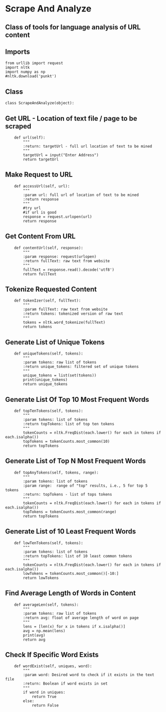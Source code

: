 # Scrape And Analyze
Class of tools for language analysis of URL content
----------------------------------------------------------------------------------------------------------------------------------------
## Imports
```Python3
from urllib import request
import nltk
import numpy as np
#nltk.download('punkt')
```

## Class

```Python3
class ScrapeAndAnalyze(object):
```

## Get URL - Location of text file / page to be scraped

```Python3
    def url(self):
        """
        :return: targetUrl - full url location of text to be mined
        """
        targetUrl = input("Enter Address")
        return targetUrl
```

## Make Request to URL

```Python3
    def accessUrl(self, url):
        """
        :param url: full url of location of text to be mined
        :return response
        """
        #try url
        #if url is good
        response = request.urlopen(url)
        return response
```

## Get Content From URL

```Python3
    def contentUrl(self, response):
        """
        :param response: request(urlopen)
        :return fullText: raw text from website
        """
        fullText = response.read().decode('utf8')
        return fullText
```

## Tokenize Requested Content

```Python3
    def tokenIzer(self, fullText):
        """
        :param fullText: raw text from website
        :return tokens: tokenized version of raw text
        """
        tokens = nltk.word_tokenize(fullText)
        return tokens
```

## Generate List of Unique Tokens

```Python3
    def uniqueTokens(self, tokens):
        """
        :param tokens: raw list of tokens
        :return unique_tokens: filtered set of unique tokens
        """
        unique_tokens = list(set(tokens))
        print(unique_tokens)
        return unique_tokens
```

## Generate List Of Top 10 Most Frequent Words

```Python3
    def topTenTokens(self, tokens):
        """
        :param tokens: list of tokens
        :return topTokens: list of top ten tokens
        """
        tokenCounts = nltk.FreqDist(each.lower() for each in tokens if each.isalpha())
        topTokens = tokenCounts.most_common(10)
        return topTokens
```


## Generate List of Top N Most Frequent Words

```Python3
    def topAnyTokens(self, tokens, range):
        """
        :param tokens: list of tokens
        :param range:  range of "top" results, i.e., 5 for top 5 tokens
        :return: topTokens - list of tops tokens
        """
        tokenCounts = nltk.FreqDist(each.lower() for each in tokens if each.isalpha())
        topTokens = tokenCounts.most_common(range)
        return topTokens
```


## Generate List of 10 Least Frequent Words
```Python3
    def lowTenTokens(self, tokens):
        """
        :param tokens: list of tokens
        :return topTokens: list of 10 least common tokens
        """
        tokenCounts = nltk.FreqDist(each.lower() for each in tokens if each.isalpha())
        lowTokens = tokenCounts.most_common()[-10:]
        return lowTokens
```


## Find Average Length of Words in Content

```Python3
    def averageLen(self, tokens):
        """
        :param tokens: raw list of tokens
        :return avg: float of average length of word on page
        """
        lens = [len(x) for x in tokens if x.isalpha()]
        avg = np.mean(lens)
        print(avg)
        return avg
```

## Check If Specific Word Exists 

```Python3
    def wordExist(self, uniques, word):
        """
        :param word: Desired word to check if it exists in the text file
        :return: Boolean if word exists in set
        """
        if word in uniques:
            return True
        else:
            return False
```
